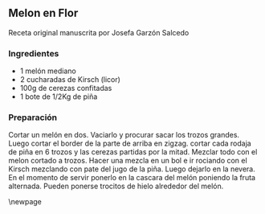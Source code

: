 ## Melon en Flor

Receta original manuscrita por Josefa Garzón Salcedo

### Ingredientes

- 1 melón mediano
- 2 cucharadas de Kirsch (licor)
- 100g de cerezas confitadas
- 1 bote de 1/2Kg de piña

### Preparación

Cortar un melón en dos.
 Vaciarlo y procurar sacar los trozos grandes.
Luego cortar el border de la parte de arriba en zigzag.
cortar cada rodaja de piña en 6 trozos y las cerezas partidas por la mitad.
Mezclar todo con el melon cortado a trozos.
Hacer una mezcla en un bol e ir rociando con el Kirsch mezclando con pate del jugo de la piña.
Luego dejarlo en la nevera.
En el momento de servir ponerlo en la cascara del melón poniendo la fruta alternada.
Pueden ponerse trocitos de hielo alrededor del melón.

\newpage


